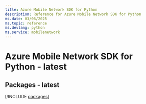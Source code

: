 ```yaml
---
title: Azure Mobile Network SDK for Python
description: Reference for Azure Mobile Network SDK for Python
ms.date: 03/06/2025
ms.topic: reference
ms.devlang: python
ms.service: mobilenetwork
---
```

# Azure Mobile Network SDK for Python - latest
## Packages - latest
[!INCLUDE [packages](mobile-network-index.md)]